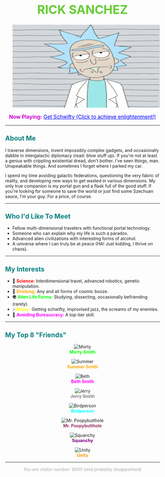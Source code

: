 <h1 style="color: #66cc33; text-align: center; font-size: 2.8em;">RICK SANCHEZ</h1>

<div style="text-align: right;"> <img src="https://github.com/burakoskay/burakoskay/blob/fc3e6427a4f81cdb6cd66131a73252bf1b1c3cc8/rick_mugshot.gif" alt="Wubba Lubba Dub Dub!" width="480" height="270">
</div>
<p style="text-align: center; font-size: 1.2em; color: #cc00cc;">
  <b>Now Playing:</b> <a href="https://www.youtube.com/watch?v=R9S3r4gYQ5I" target="_blank" style="color:#0000ff;">Get Schwifty (Click to achieve enlightenment!)</a>
</p>

---

<h2 style="color: #008080;">About Me</h2>
<p>
  I traverse dimensions, invent impossibly complex gadgets, and occasionally dabble in intergalactic diplomacy (read: blow stuff up). If you're not at least a genius with crippling existential dread, don't bother. I've seen things, man. Unspeakable things. And sometimes I forget where I parked my car.
</p>
<p>
  I spend my time avoiding galactic federations, questioning the very fabric of reality, and developing new ways to get wasted in various dimensions. My only true companion is my portal gun and a flask full of the good stuff. If you're looking for someone to save the world or just find some Szechuan sauce, I'm your guy. For a price, of course.
</p>

---

<h2 style="color: #008080;">Who I'd Like To Meet</h2>
<ul>
  <li>Fellow multi-dimensional travelers with functional portal technology.</li>
  <li>Someone who can explain why my life is such a paradox.</li>
  <li>Advanced alien civilizations with interesting forms of alcohol.</li>
  <li>A universe where I can truly be at peace (HA! Just kidding, I thrive on chaos).</li>
</ul>

---

<h2 style="color: #008080;">My Interests</h2>
<ul>
  <li>🔬 <b style="color: #ff0000;">Science:</b> Interdimensional travel, advanced robotics, genetic manipulation.</li>
  <li>🍺 <b style="color: #ffa500;">Drinking:</b> Any and all forms of cosmic booze.</li>
  <li>👽 <b style="color: #00ff00;">Alien Life Forms:</b> Studying, dissecting, occasionally befriending (rarely).</li>
  <li>🎶 <b style="color: #ffff00;">Music:</b> Getting schwifty, improvised jazz, the screams of my enemies.</li>
  <li>🚫 <b style="color: #ff00ff;">Avoiding Bureaucracy:</b> A top-tier skill.</li>
</ul>

---

<h2 style="color: #008080;">My Top 8 "Friends"</h2>
<div>
  <p style="text-align: center;">
    <img src="https://media.giphy.com/media/v1.Y2lkPTc5MGI3NjExYjBjY3g4OWs5c3Axb3pnZTNjM2xwbHM3YWF2dnlxa3NlbDM3NGp0aSZlcD12MV9naWZzX3NlYXJjaCZjdD1n/QYRjw6Jz0jyr1AnPW9/giphy.gif" alt="Morty" width="80" height="80"><br>
    <b style="color: #00ff00;">Morty Smith</b>
  </p>
  <p style="text-align: center;">
    <img src="https://i.imgur.com/example-summer.png" alt="Summer" width="80" height="80"><br>
    <b style="color: #ffa500;">Summer Smith</b>
  </p>
  <p style="text-align: center;">
    <img src="https://i.imgur.com/example-beth.png" alt="Beth" width="80" height="80"><br>
    <b style="color: #ff00ff;">Beth Smith</b>
  </p>
  <p style="text-align: center;">
    <img src="https://i.imgur.com/example-jerry.png" alt="Jerry" width="80" height="80"><br>
    <b style="color: #808080;">Jerry Smith</b>
  </p>
  <p style="text-align: center;">
    <img src="https://i.imgur.com/example-birdperson.png" alt="Birdperson" width="80" height="80"><br>
    <b style="color: #00ffff;">Birdperson</b>
  </p>
  <p style="text-align: center;">
    <img src="https://i.imgur.com/example-mr-poopybutthole.png" alt="Mr. Poopybutthole" width="80" height="80"><br>
    <b style="color: #993366;">Mr. Poopybutthole</b>
  </p>
  <p style="text-align: center;">
    <img src="https://i.imgur.com/example-squanchy.png" alt="Squanchy" width="80" height="80"><br>
    <b style="color: #800080;">Squanchy</b>
  </p>
  <p style="text-align: center;">
    <img src="https://i.imgur.com/example-unity.png" alt="Unity" width="80" height="80"><br>
    <b style="color: #ff9900;">Unity</b>
  </p>
</div>

---

<p style="text-align: center; font-style: italic; color: #a9a9a9;">
  You are visitor number: <span>9000</span> (and probably disappointed)
</p>
